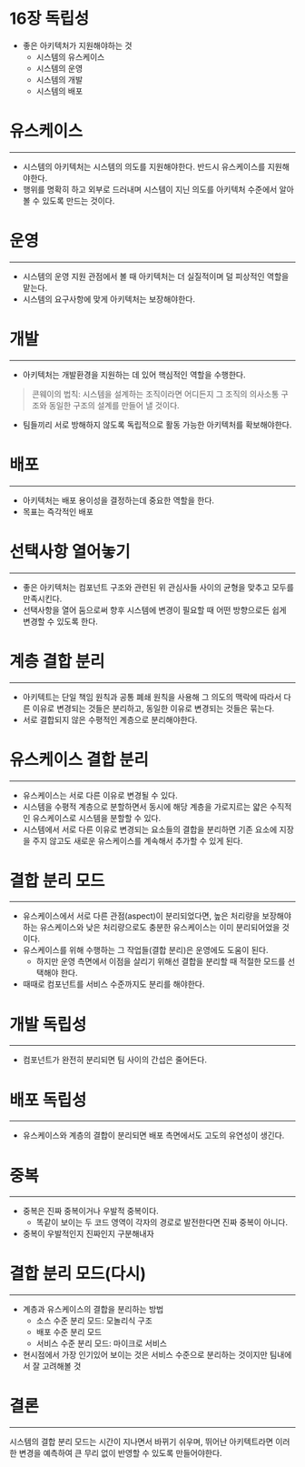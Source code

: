 # 16장 독립성

- 좋은 아키텍처가 지원해야하는 것
    - 시스템의 유스케이스
    - 시스템의 운영
    - 시스템의 개발
    - 시스템의 배포

# 유스케이스

---

- 시스템의 아키텍처는 시스템의 의도를 지원해야한다. 반드시 유스케이스를 지원해야한다.
- 행위를 명확히 하고 외부로 드러내며 시스템이 지닌 의도를 아키텍처 수준에서 알아볼 수 있도록 만드는 것이다.

# 운영

---

- 시스템의 운영 지원 관점에서 볼 때 아키텍처는 더 실질적이며 덜 피상적인 역할을 맡는다.
- 시스템의 요구사항에 맞게 아키텍처는 보장해야한다.

# 개발

---

- 아키텍처는 개발환경을 지원하는 데 있어 핵심적인 역할을 수행한다.

> 콘웨이의 법칙: 시스템을 설계하는 조직이라면 어디든지 그 조직의 의사소통 구조와 동일한 구조의 설계를 만들어 낼 것이다.
> 
- 팀들끼리 서로 방해하지 않도록 독립적으로 활동 가능한 아키텍처를 확보해야한다.

# 배포

---

- 아키텍처는 배포 용이성을 결정하는데 중요한 역할을 한다.
- 목표는 즉각적인 배포

# 선택사항 열어놓기

---

- 좋은 아키텍처는 컴포넌트 구조와 관련된 위 관심사들 사이의 균형을 맞추고 모두를 만족시킨다.
- 선택사항을 열어 둠으로써 향후 시스템에 변경이 필요할 때 어떤 방향으로든 쉽게 변경할 수 있도록 한다.

# 계층 결합 분리

---

- 아키텍트는 단일 책임 원칙과 공통 폐쇄 원칙을 사용해 그 의도의 맥락에 따라서 다른 이유로 변경되는 것들은 분리하고, 동일한 이유로 변경되는 것들은 묶는다.
- 서로 결합되지 않은 수평적인 계층으로 분리해야한다.

# 유스케이스 결합 분리

---

- 유스케이스는 서로 다른 이유로 변경될 수 있다.
- 시스템을 수평적 계층으로 분할하면서 동시에 해당 계층을 가로지르는 얇은 수직적인 유스케이스로 시스템을 분할할 수 있다.
- 시스템에서 서로 다른 이유로 변경되는 요소들의 결합을 분리하면 기존 요소에 지장을 주지 않고도 새로운 유스케이스를 계속해서 추가할 수 있게 된다.

# 결합 분리 모드

---

- 유스케이스에서 서로 다른 관점(aspect)이 분리되었다면, 높은 처리량을 보장해야하는 유스케이스와 낮은 처리량으로도 충분한 유스케이스는 이미 분리되어었을 것이다.
- 유스케이스를 위해 수행하는 그 작업들(결합 분리)은 운영에도 도움이 된다.
    - 하지만 운영 측면에서 이점을 살리기 위해선 결합을 분리할 때 적절한 모드를 선택해야 한다.
- 때때로 컴포넌트를 서비스 수준까지도 분리를 해야한다.

# 개발 독립성

---

- 컴포넌트가 완전히 분리되면 팀 사이의 간섭은 줄어든다.

# 배포 독립성

---

- 유스케이스와 계층의 결합이 분리되면 배포 측면에서도 고도의 유연성이 생긴다.

# 중복

---

- 중복은 진짜 중복이거나 우발적 중복이다.
    - 똑같이 보이는 두 코드 영역이 각자의 경로로 발전한다면 진짜 중복이 아니다.
- 중복이 우발적인지 진짜인지 구분해내자

# 결합 분리 모드(다시)

---

- 계층과 유스케이스의 결합을 분리하는 방법
    - 소스 수준 분리 모드: 모놀리식 구조
    - 배포 수준 분리 모드
    - 서비스 수준 분리 모드: 마이크로 서비스
- 현시점에서 가장 인기있어 보이는 것은 서비스 수준으로 분리하는 것이지만 팀내에서 잘 고려해볼 것

# 결론

---

시스템의 결합 분리 모드는 시간이 지나면서 바뀌기 쉬우며, 뛰어난 아키텍트라면 이러한 변경을 예측하여 큰 무리 없이 반영할 수 있도록 만들어야한다.